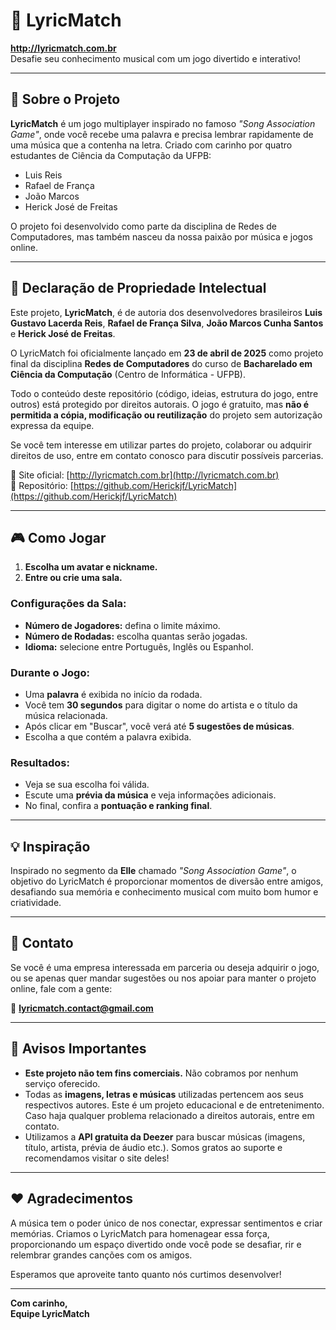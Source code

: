 # 🎵 LyricMatch

**http://lyricmatch.com.br**  
Desafie seu conhecimento musical com um jogo divertido e interativo!

---

## 📖 Sobre o Projeto

**LyricMatch** é um jogo multiplayer inspirado no famoso *"Song Association Game"*, onde você recebe uma palavra e precisa lembrar rapidamente de uma música que a contenha na letra. Criado com carinho por quatro estudantes de Ciência da Computação da UFPB:

- Luis Reis  
- Rafael de França  
- João Marcos  
- Herick José de Freitas  

O projeto foi desenvolvido como parte da disciplina de Redes de Computadores, mas também nasceu da nossa paixão por música e jogos online.

---

## 📄 Declaração de Propriedade Intelectual

Este projeto, **LyricMatch**, é de autoria dos desenvolvedores brasileiros **Luis Gustavo Lacerda Reis**, **Rafael de França Silva**, **João Marcos Cunha Santos** e **Herick José de Freitas**.

O LyricMatch foi oficialmente lançado em **23 de abril de 2025** como projeto final da disciplina **Redes de Computadores** do curso de **Bacharelado em Ciência da Computação** (Centro de Informática - UFPB).

Todo o conteúdo deste repositório (código, ideias, estrutura do jogo, entre outros) está protegido por direitos autorais. O jogo é gratuito, mas **não é permitida a cópia, modificação ou reutilização** do projeto sem autorização expressa da equipe.

Se você tem interesse em utilizar partes do projeto, colaborar ou adquirir direitos de uso, entre em contato conosco para discutir possíveis parcerias.

🔗 Site oficial: [http://lyricmatch.com.br](http://lyricmatch.com.br)  
🔗 Repositório: [https://github.com/Herickjf/LyricMatch](https://github.com/Herickjf/LyricMatch)

---

## 🎮 Como Jogar

1. **Escolha um avatar e nickname.**  
2. **Entre ou crie uma sala.**

### Configurações da Sala:

- **Número de Jogadores:** defina o limite máximo.  
- **Número de Rodadas:** escolha quantas serão jogadas.  
- **Idioma:** selecione entre Português, Inglês ou Espanhol.

### Durante o Jogo:

- Uma **palavra** é exibida no início da rodada.  
- Você tem **30 segundos** para digitar o nome do artista e o título da música relacionada.  
- Após clicar em "Buscar", você verá até **5 sugestões de músicas**.  
- Escolha a que contém a palavra exibida.

### Resultados:

- Veja se sua escolha foi válida.  
- Escute uma **prévia da música** e veja informações adicionais.  
- No final, confira a **pontuação e ranking final**.

---

## 💡 Inspiração

Inspirado no segmento da **Elle** chamado *"Song Association Game"*, o objetivo do LyricMatch é proporcionar momentos de diversão entre amigos, desafiando sua memória e conhecimento musical com muito bom humor e criatividade.

---

## 🤝 Contato

Se você é uma empresa interessada em parceria ou deseja adquirir o jogo, ou se apenas quer mandar sugestões ou nos apoiar para manter o projeto online, fale com a gente:

📧 **lyricmatch.contact@gmail.com**

---

## 📢 Avisos Importantes

- **Este projeto não tem fins comerciais.** Não cobramos por nenhum serviço oferecido.  
- Todas as **imagens, letras e músicas** utilizadas pertencem aos seus respectivos autores. Este é um projeto educacional e de entretenimento. Caso haja qualquer problema relacionado a direitos autorais, entre em contato.  
- Utilizamos a **API gratuita da Deezer** para buscar músicas (imagens, título, artista, prévia de áudio etc.). Somos gratos ao suporte e recomendamos visitar o site deles!

---

## ❤️ Agradecimentos

A música tem o poder único de nos conectar, expressar sentimentos e criar memórias. Criamos o LyricMatch para homenagear essa força, proporcionando um espaço divertido onde você pode se desafiar, rir e relembrar grandes canções com os amigos.

Esperamos que aproveite tanto quanto nós curtimos desenvolver!

---

**Com carinho,**  
**Equipe LyricMatch**
